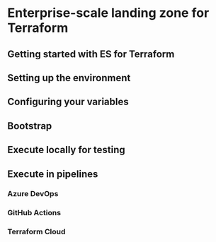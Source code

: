 # Enterprise-scale landing zone for Terraform

## Getting started with ES for Terraform

## Setting up the environment

## Configuring your variables

## Bootstrap

## Execute locally for testing

## Execute in pipelines

### Azure DevOps

### GitHub Actions

### Terraform Cloud
